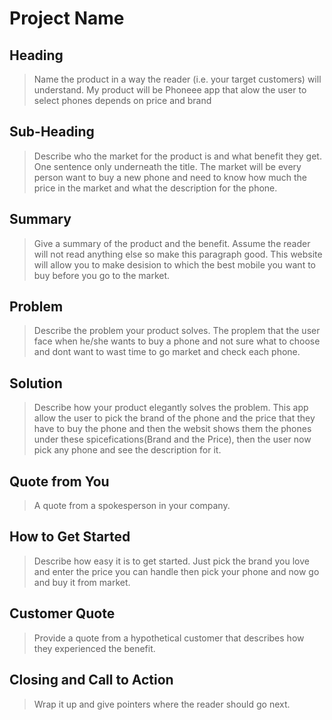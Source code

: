 # Project Name #

<!-- 
> This material was originally posted [here](http://www.quora.com/What-is-Amazons-approach-to-product-development-and-product-management). It is reproduced here for posterities sake.

There is an approach called "working backwards" that is widely used at Amazon. They work backwards from the customer, rather than starting with an idea for a product and trying to bolt customers onto it. While working backwards can be applied to any specific product decision, using this approach is especially important when developing new products or features.

For new initiatives a product manager typically starts by writing an internal press release announcing the finished product. The target audience for the press release is the new/updated product's customers, which can be retail customers or internal users of a tool or technology. Internal press releases are centered around the customer problem, how current solutions (internal or external) fail, and how the new product will blow away existing solutions.

If the benefits listed don't sound very interesting or exciting to customers, then perhaps they're not (and shouldn't be built). Instead, the product manager should keep iterating on the press release until they've come up with benefits that actually sound like benefits. Iterating on a press release is a lot less expensive than iterating on the product itself (and quicker!).

If the press release is more than a page and a half, it is probably too long. Keep it simple. 3-4 sentences for most paragraphs. Cut out the fat. Don't make it into a spec. You can accompany the press release with a FAQ that answers all of the other business or execution questions so the press release can stay focused on what the customer gets. My rule of thumb is that if the press release is hard to write, then the product is probably going to suck. Keep working at it until the outline for each paragraph flows. 

Oh, and I also like to write press-releases in what I call "Oprah-speak" for mainstream consumer products. Imagine you're sitting on Oprah's couch and have just explained the product to her, and then you listen as she explains it to her audience. That's "Oprah-speak", not "Geek-speak".

Once the project moves into development, the press release can be used as a touchstone; a guiding light. The product team can ask themselves, "Are we building what is in the press release?" If they find they're spending time building things that aren't in the press release (overbuilding), they need to ask themselves why. This keeps product development focused on achieving the customer benefits and not building extraneous stuff that takes longer to build, takes resources to maintain, and doesn't provide real customer benefit (at least not enough to warrant inclusion in the press release).
 -->
 
## Heading ##
  > Name the product in a way the reader (i.e. your target customers) will understand.
  My product will be Phoneee app that alow the user to select phones depends on price and brand

## Sub-Heading ##
  > Describe who the market for the product is and what benefit they get. One sentence only underneath the title.
  The market will be every person want to buy a new phone and need to know how much the price in the market and what the description for the phone.

## Summary ##
  > Give a summary of the product and the benefit. Assume the reader will not read anything else so make this paragraph good.
  This website will allow you to make desision to which the best mobile you want to buy before you go to the market.

## Problem ##
  > Describe the problem your product solves.
  The proplem that the user face when he/she wants to buy a phone and not sure what to choose and dont want to wast time to go market and check each phone.

## Solution ##
  > Describe how your product elegantly solves the problem.
  This app allow the user to pick the brand of the phone and the price that they have to buy the phone and then the websit shows them the phones under these spicefications(Brand and the Price), then the user now pick any phone and see the description for it.


## Quote from You ##
  > A quote from a spokesperson in your company.

## How to Get Started ##
  > Describe how easy it is to get started.
  Just pick the brand you love and enter the price you can handle then pick your phone and now go and buy it from market.

## Customer Quote ##
  > Provide a quote from a hypothetical customer that describes how they experienced the benefit.

## Closing and Call to Action ##
  > Wrap it up and give pointers where the reader should go next.
